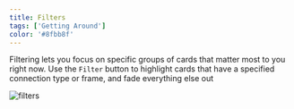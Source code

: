 ```yaml
---
title: Filters
tags: ['Getting Around']
color: '#8fbb8f'
---
```


Filtering lets you focus on specific groups of cards that matter most to you right now. Use the `Filter` button to highlight cards that have a specified connection type or frame, and fade everything else out

![filters](/assets/posts/filters.png)

